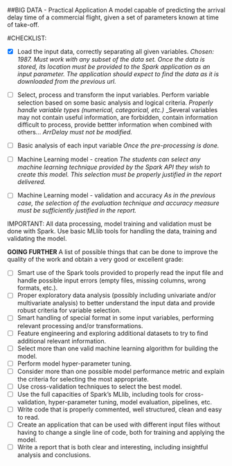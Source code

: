 ##BIG DATA - Practical Application
A model capable of predicting the arrival delay time of a commercial flight, given a set of parameters known at time of take-off.

#CHECKLIST:

- [x] Load the input data, correctly separating all given variables.
_Chosen: 1987. Must work with any subset of the data set._
_Once the data is stored, its location must be provided to the
Spark application as an input parameter. The application should expect to find the data as it is downloaded from the previous
url._

- [ ] Select, process and transform the input variables. Perform variable selection based on some basic analysis and logical criteria.
_Properly handle variable types (numerical, categorical, etc.)_
_Several variables may not contain useful information, are forbidden, contain information difficult to process, provide bettter information when combined with others...
_ArrDelay must not be modified._

- [ ] Basic analysis of each input variable
_Once the pre-processing is done._

- [ ] Machine Learning model - creation
_The students can select any machine learning technique
provided by the Spark API they wish to create this model. This selection must be properly
justified in the report delivered._

- [ ] Machine Learning model - validation and accuracy 
_As in the previous case, the selection of the evaluation technique and accuracy measure must
be sufficiently justified in the report._

IMPORTANT: All data processing, model training and validation must be done with Spark. Use basic MLlib tools for handling the data, training and validating the model.


**GOING FURTHER**
A list of possible things that can be done to improve the quality of the
work and obtain a very good or excellent grade:

- [ ] Smart use of the Spark tools provided to properly read the input file and handle possible
input errors (empty files, missing columns, wrong formats, etc.).
- [ ] Proper exploratory data analysis (possibly including univariate and/or multivariate
analysis) to better understand the input data and provide robust criteria for variable
selection.
- [ ] Smart handling of special format in some input variables, performing relevant processing
and/or transformations.
- [ ] Feature engineering and exploring additional datasets to try to find additional relevant
information.
- [ ] Select more than one valid machine learning algorithm for building the model.
- [ ] Perform model hyper-parameter tuning.
- [ ] Consider more than one possible model performance metric and explain the criteria for
selecting the most appropriate.
- [ ] Use cross-validation techniques to select the best model.
- [ ] Use the full capacities of Spark’s MLlib, including tools for cross-validation,
hyper-parameter tuning, model evaluation, pipelines, etc.
- [ ] Write code that is properly commented, well structured, clean and easy to read.
- [ ] Create an application that can be used with different input files without having to change
a single line of code, both for training and applying the model.
- [ ] Write a report that is both clear and interesting, including insightful analysis and
conclusions.
